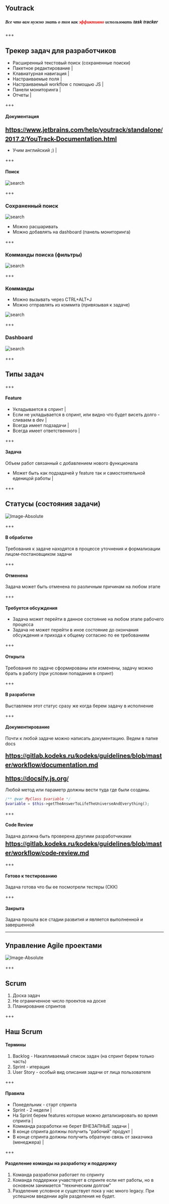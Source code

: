 ## Youtrack

##### <span style="font-family:Helvetica Neue; font-weight:bold">Все что вам нужно знать о том как <span style="color:red">эффиктивно</span> использовать task tracker</span>

+++

## Трекер задач для разработчиков

- Расширенный текстовый поиск (сохраненные поиски)
- Пакетное редактирование                  |
- Клавиатурная навигация                   |
- Настраиваемые поля                       |
- Настраиваемый workflow с помощью JS      |
- Панели мониторинга                       |
- Отчеты                                   |

+++

#### Документация

<span style="font-family:Helvetica Neue; font-weight:bold; font-size:20px">https://www.jetbrains.com/help/youtrack/standalone/2017.2/YouTrack-Documentation.html</span>

- Учим английский ;)    |


+++

#### Поиск

![search](youtrack/search-1.png)

+++

### Сохраненный поиск

![search](youtrack/saved-search.png)

- Можно расшаривать
- Можно добавлять на dashboard (панель мониторинга)

+++

### Комманды поиска (фильтры)

![search](youtrack/search-commands.png)

+++ 

### Комманды

- Можно вызывать через CTRL+ALT+J
- Можно отправлять из коммита (привязывая к задаче)

![search](youtrack/commands.png)


+++
### Dashboard

![search](youtrack/dashboard.png)


+++

## Типы задач
 
+++

#### Feature

- Укладывается в спринт                                                           |
- Если не укладывается в спринт, или видно что будет висеть долго - сливаем в dev |
- Всегда имеет подзадачи                                                          |
- Всегда имеет ответственного                                                     |
 
+++ 

#### Задача
 
Объем работ связанный с добавлением нового функционала

- Может быть как подзадачей у feature так и самостоятельной еденицой работы  |
 
+++

## Статусы (состояния задачи)
![Image-Absolute](youtrack-workflow.png)

+++

#### В обработке

Требования к задаче находятся в процессе уточнения и формализации лицом-постановщиком задачи

+++
#### Отменена

Задача может быть отменена по различным причинам на любом этапе

+++

#### Требуется обсуждения

- Задача может перейти в данное состояние на любом этапе рабочего процесса
- Задача не может перейти в иное состояние до окончания обсуждения и прихода к общему согласию по ее требованиям

+++

#### Открыта

Требования по задаче сформированы или изменены, задачу можно брать в работу (при условии попадания в спринт)

+++

#### В разработке

Выставляем этот статус сразу же когда берем задачу в исполнение

+++

#### Документирование

Почти к любой задаче можно написать документацию. Ведем в папке docs

<span style="font-family:Helvetica Neue; font-weight:bold; font-size:20px">https://gitlab.kodeks.ru/kodeks/guidelines/blob/master/workflow/documentation.md</span>

<span style="font-family:Helvetica Neue; font-weight:bold; font-size:20px">https://docsify.js.org/<span>

Любой метод или параметр должны вести туда где были созданы.

```php
/** @var MyClass $variable */
$variable = $this->getTheAnswerToLifeTheUniverseAndEverything();
```

+++

#### Code Review

Задача должна быть проверена другими разработчиками    
<span style="font-family:Helvetica Neue; font-weight:bold; font-size:20px">https://gitlab.kodeks.ru/kodeks/guidelines/blob/master/workflow/code-review.md</span>

+++

#### Готово к тестированию

Задача готова что бы ее посмотрели тестеры (СКК)

+++

#### Закрыта

Задача прошла все стадии развития и является выполненной и завершенной



---

## Управление Agile проектами

![Image-Absolute](youtrack-agile.png)

+++

## Scrum

1. Доска задач
2. Не ограниченное число проектов на доске
3. Планирование спринтов

+++

## Наш Scrum
#### Термины

1. Backlog - Накапливаемый список задач (на спринт берем только часть)
2. Sprint - итерация
3. User Story - особый вид описания задачи от лица пользователя

+++

#### Правила

- Понедельник - старт спринта
- Sprint - 2 недели                                                         |
- На Sprint берем  features которые можно детализировать во время спринта   |
- Комманда разработки не берет ВНЕЗАПНЫЕ задачи                              |
- В конце спринта должны получить "рабочий" продукт                         |
- В конце спринта должны получить обратную связь от заказчика (менеджера)   |

+++

#### Разделение команды на разработку и поддержку

1. Команда разработки работает по спринту
2. Команда поддержки учавствует в спринте если нет работы, но в основном занимается "техническим долгом"
3. Разделение условное и существует пока у нас много legacy. При успешном введении agile разделения не будет.